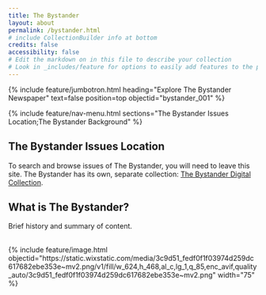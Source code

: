 ```yaml
---
title: The Bystander
layout: about
permalink: /bystander.html
# include CollectionBuilder info at bottom
credits: false
accessibility: false
# Edit the markdown on in this file to describe your collection
# Look in _includes/feature for options to easily add features to the page
---
```


{% include feature/jumbotron.html heading="Explore The Bystander Newspaper" text=false position=top objectid="bystander_001" %} 


{% include feature/nav-menu.html sections="The Bystander Issues Location;The Bystander Background" %}

## The Bystander Issues Location

To search and browse issues of The Bystander, you will need to leave this site. The Bystander has its own, separate collection: [The Bystander Digital Collection](https://www.lib.uidaho.edu/digital/argonaut/).

## What is The Bystander?
Brief history and summary of content.

<br>
{% include feature/image.html objectid="https://static.wixstatic.com/media/3c9d51_fedf0f1f03974d259dc617682ebe353e~mv2.png/v1/fill/w_624,h_468,al_c,lg_1,q_85,enc_avif,quality_auto/3c9d51_fedf0f1f03974d259dc617682ebe353e~mv2.png" width="75" %}